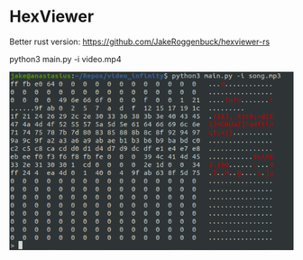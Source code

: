 # HexViewer
Better rust version: https://github.com/JakeRoggenbuck/hexviewer-rs

python3 main.py -i video.mp4

![Example image](https://github.com/JakeRoggenbuck/HexViewer/blob/main/screenshot.png?raw=true)
